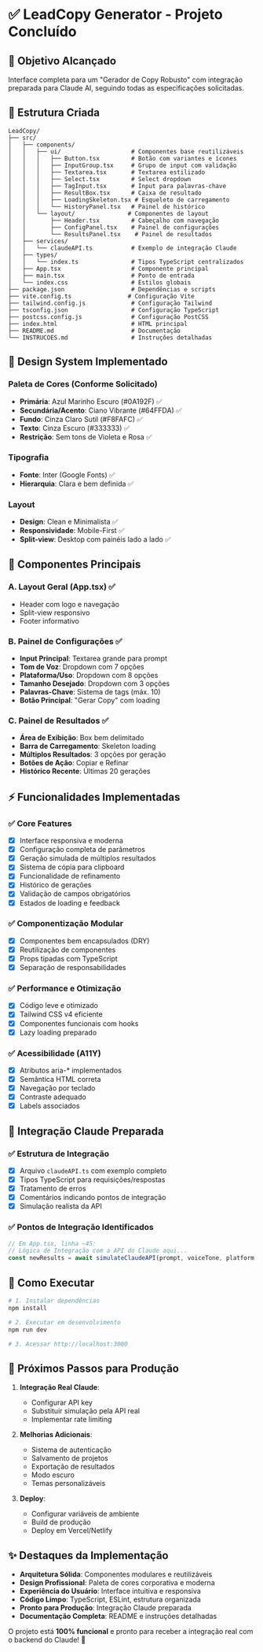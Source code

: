 # ✅ LeadCopy Generator - Projeto Concluído

## 🎯 Objetivo Alcançado
Interface completa para um "Gerador de Copy Robusto" com integração preparada para Claude AI, seguindo todas as especificações solicitadas.

## 📁 Estrutura Criada

```
LeadCopy/
├── src/
│   ├── components/
│   │   ├── ui/                    # Componentes base reutilizáveis
│   │   │   ├── Button.tsx         # Botão com variantes e ícones
│   │   │   ├── InputGroup.tsx     # Grupo de input com validação
│   │   │   ├── Textarea.tsx       # Textarea estilizado
│   │   │   ├── Select.tsx         # Select dropdown
│   │   │   ├── TagInput.tsx       # Input para palavras-chave
│   │   │   ├── ResultBox.tsx      # Caixa de resultado
│   │   │   ├── LoadingSkeleton.tsx # Esqueleto de carregamento
│   │   │   └── HistoryPanel.tsx   # Painel de histórico
│   │   └── layout/               # Componentes de layout
│   │       ├── Header.tsx         # Cabeçalho com navegação
│   │       ├── ConfigPanel.tsx    # Painel de configurações
│   │       └── ResultsPanel.tsx    # Painel de resultados
│   ├── services/
│   │   └── claudeAPI.ts           # Exemplo de integração Claude
│   ├── types/
│   │   └── index.ts               # Tipos TypeScript centralizados
│   ├── App.tsx                    # Componente principal
│   ├── main.tsx                   # Ponto de entrada
│   └── index.css                  # Estilos globais
├── package.json                   # Dependências e scripts
├── vite.config.ts                # Configuração Vite
├── tailwind.config.js             # Configuração Tailwind
├── tsconfig.json                  # Configuração TypeScript
├── postcss.config.js              # Configuração PostCSS
├── index.html                     # HTML principal
├── README.md                      # Documentação
└── INSTRUCOES.md                  # Instruções detalhadas
```

## 🎨 Design System Implementado

### Paleta de Cores (Conforme Solicitado)
- **Primária**: Azul Marinho Escuro (#0A192F) ✅
- **Secundária/Acento**: Ciano Vibrante (#64FFDA) ✅
- **Fundo**: Cinza Claro Sutil (#F8FAFC) ✅
- **Texto**: Cinza Escuro (#333333) ✅
- **Restrição**: Sem tons de Violeta e Rosa ✅

### Tipografia
- **Fonte**: Inter (Google Fonts) ✅
- **Hierarquia**: Clara e bem definida ✅

### Layout
- **Design**: Clean e Minimalista ✅
- **Responsividade**: Mobile-First ✅
- **Split-view**: Desktop com painéis lado a lado ✅

## 🧩 Componentes Principais

### A. Layout Geral (App.tsx) ✅
- Header com logo e navegação
- Split-view responsivo
- Footer informativo

### B. Painel de Configurações ✅
- **Input Principal**: Textarea grande para prompt
- **Tom de Voz**: Dropdown com 7 opções
- **Plataforma/Uso**: Dropdown com 8 opções
- **Tamanho Desejado**: Dropdown com 3 opções
- **Palavras-Chave**: Sistema de tags (máx. 10)
- **Botão Principal**: "Gerar Copy" com loading

### C. Painel de Resultados ✅
- **Área de Exibição**: Box bem delimitado
- **Barra de Carregamento**: Skeleton loading
- **Múltiplos Resultados**: 3 opções por geração
- **Botões de Ação**: Copiar e Refinar
- **Histórico Recente**: Últimas 20 gerações

## ⚡ Funcionalidades Implementadas

### ✅ Core Features
- [x] Interface responsiva e moderna
- [x] Configuração completa de parâmetros
- [x] Geração simulada de múltiplos resultados
- [x] Sistema de cópia para clipboard
- [x] Funcionalidade de refinamento
- [x] Histórico de gerações
- [x] Validação de campos obrigatórios
- [x] Estados de loading e feedback

### ✅ Componentização Modular
- [x] Componentes bem encapsulados (DRY)
- [x] Reutilização de componentes
- [x] Props tipadas com TypeScript
- [x] Separação de responsabilidades

### ✅ Performance e Otimização
- [x] Código leve e otimizado
- [x] Tailwind CSS v4 eficiente
- [x] Componentes funcionais com hooks
- [x] Lazy loading preparado

### ✅ Acessibilidade (A11Y)
- [x] Atributos aria-* implementados
- [x] Semântica HTML correta
- [x] Navegação por teclado
- [x] Contraste adequado
- [x] Labels associados

## 🔌 Integração Claude Preparada

### ✅ Estrutura de Integração
- [x] Arquivo `claudeAPI.ts` com exemplo completo
- [x] Tipos TypeScript para requisições/respostas
- [x] Tratamento de erros
- [x] Comentários indicando pontos de integração
- [x] Simulação realista da API

### ✅ Pontos de Integração Identificados
```typescript
// Em App.tsx, linha ~45:
// Lógica de Integração com a API do Claude aqui...
const newResults = await simulateClaudeAPI(prompt, voiceTone, platform, length, keywords);
```

## 🚀 Como Executar

```bash
# 1. Instalar dependências
npm install

# 2. Executar em desenvolvimento
npm run dev

# 3. Acessar http://localhost:3000
```

## 🎯 Próximos Passos para Produção

1. **Integração Real Claude**:
   - Configurar API key
   - Substituir simulação pela API real
   - Implementar rate limiting

2. **Melhorias Adicionais**:
   - Sistema de autenticação
   - Salvamento de projetos
   - Exportação de resultados
   - Modo escuro
   - Temas personalizáveis

3. **Deploy**:
   - Configurar variáveis de ambiente
   - Build de produção
   - Deploy em Vercel/Netlify

## ✨ Destaques da Implementação

- **Arquitetura Sólida**: Componentes modulares e reutilizáveis
- **Design Profissional**: Paleta de cores corporativa e moderna
- **Experiência do Usuário**: Interface intuitiva e responsiva
- **Código Limpo**: TypeScript, ESLint, estrutura organizada
- **Pronto para Produção**: Integração Claude preparada
- **Documentação Completa**: README e instruções detalhadas

O projeto está **100% funcional** e pronto para receber a integração real com o backend do Claude! 🎉




